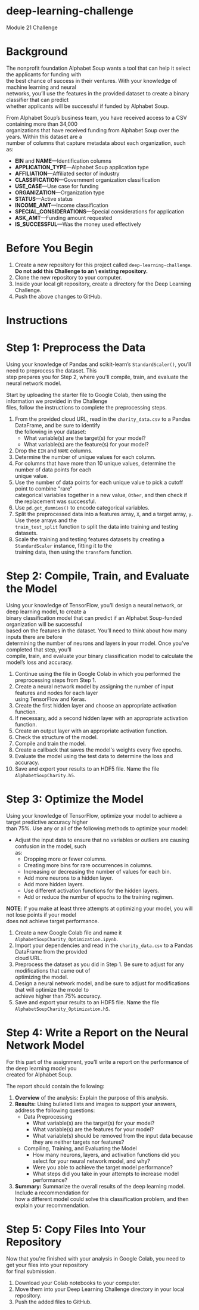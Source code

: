 # deep-learning-challenge
Module 21 Challenge

#
# Background
The nonprofit foundation Alphabet Soup wants a tool that can help it select the applicants for funding with \
the best chance of success in their ventures. With your knowledge of machine learning and neural \
networks, you’ll use the features in the provided dataset to create a binary classifier that can predict \
whether applicants will be successful if funded by Alphabet Soup. 

From Alphabet Soup’s business team, you have received access to a CSV containing more than 34,000 \
organizations that have received funding from Alphabet Soup over the years. Within this dataset are a \
number of columns that capture metadata about each organization, such as:
* **EIN** and **NAME**—Identification columns
* **APPLICATION_TYPE**—Alphabet Soup application type
* **AFFILIATION**—Affiliated sector of industry
* **CLASSIFICATION**—Government organization classification
* **USE_CASE**—Use case for funding
* **ORGANIZATION**—Organization type
* **STATUS**—Active status
* **INCOME_AMT**—Income classification
* **SPECIAL_CONSIDERATIONS**—Special considerations for application
* **ASK_AMT**—Funding amount requested
* **IS_SUCCESSFUL**—Was the money used effectively

#
# Before You Begin
1. Create a new repository for this project called `deep-learning-challenge`. **Do not add this Challenge to an \\
existing repository.**
2. Clone the new repository to your computer.
3. Inside your local git repository, create a directory for the Deep Learning Challenge.
4. Push the above changes to GitHub.

#
# Instructions
# Step 1: Preprocess the Data
Using your knowledge of Pandas and scikit-learn’s `StandardScaler()`, you’ll need to preprocess the dataset. This \
step prepares you for Step 2, where you'll compile, train, and evaluate the neural network model.

Start by uploading the starter file to Google Colab, then using the information we provided in the Challenge \
files, follow the instructions to complete the preprocessing steps.
1. From the provided cloud URL, read in the `charity_data.csv` to a Pandas DataFrame, and be sure to identify \
the following in your dataset:
    * What variable(s) are the target(s) for your model?
    * What variable(s) are the feature(s) for your model?
2. Drop the `EIN` and `NAME` columns.
3. Determine the number of unique values for each column.
4. For columns that have more than 10 unique values, determine the number of data points for each \
unique value.
5. Use the number of data points for each unique value to pick a cutoff point to combine "rare" \
categorical variables together in a new value, `Other`, and then check if the replacement was successful.
6. Use `pd.get_dummies()` to encode categorical variables.
7. Split the preprocessed data into a features array, `X`, and a target array, `y`. Use these arrays and the \
`train_test_split` function to split the data into training and testing datasets.
8. Scale the training and testing features datasets by creating a `StandardScaler` instance, fitting it to the \
training data, then using the `transform` function.

#
# Step 2: Compile, Train, and Evaluate the Model
Using your knowledge of TensorFlow, you’ll design a neural network, or deep learning model, to create a \
binary classification model that can predict if an Alphabet Soup-funded organization will be successful \
based on the features in the dataset. You’ll need to think about how many inputs there are before \
determining the number of neurons and layers in your model. Once you’ve completed that step, you’ll \
compile, train, and evaluate your binary classification model to calculate the model’s loss and accuracy.
1. Continue using the file in Google Colab in which you performed the preprocessing steps from Step 1.
2. Create a neural network model by assigning the number of input features and nodes for each layer \
using TensorFlow and Keras.
3. Create the first hidden layer and choose an appropriate activation function.
4. If necessary, add a second hidden layer with an appropriate activation function.
5. Create an output layer with an appropriate activation function.
6. Check the structure of the model.
7. Compile and train the model.
8. Create a callback that saves the model's weights every five epochs.
9. Evaluate the model using the test data to determine the loss and accuracy.
10. Save and export your results to an HDF5 file. Name the file `AlphabetSoupCharity.h5`.

#
# Step 3: Optimize the Model
Using your knowledge of TensorFlow, optimize your model to achieve a target predictive accuracy higher \
than 75%.
Use any or all of the following methods to optimize your model:
* Adjust the input data to ensure that no variables or outliers are causing confusion in the model, such \
as:
    * Dropping more or fewer columns.
    * Creating more bins for rare occurrences in columns.
    * Increasing or decreasing the number of values for each bin.
    * Add more neurons to a hidden layer.
    * Add more hidden layers.
    * Use different activation functions for the hidden layers.
    * Add or reduce the number of epochs to the training regimen.

**NOTE**: If you make at least three attempts at optimizing your model, you will not lose points if your model \
does not achieve target performance.
1. Create a new Google Colab file and name it `AlphabetSoupCharity_Optimization.ipynb`.
2. Import your dependencies and read in the `charity_data.csv` to a Pandas DataFrame from the provided \
cloud URL.
3. Preprocess the dataset as you did in Step 1. Be sure to adjust for any modifications that came out of \
optimizing the model.
4. Design a neural network model, and be sure to adjust for modifications that will optimize the model to \
achieve higher than 75% accuracy.
5. Save and export your results to an HDF5 file. Name the file `AlphabetSoupCharity_Optimization.h5`.

#
# Step 4: Write a Report on the Neural Network Model
For this part of the assignment, you’ll write a report on the performance of the deep learning model you \
created for Alphabet Soup.

The report should contain the following:
1. **Overview** of the analysis: Explain the purpose of this analysis.
2. **Results:** Using bulleted lists and images to support your answers, address the following questions:
    * Data Preprocessing
        * What variable(s) are the target(s) for your model?
        * What variable(s) are the features for your model?
        * What variable(s) should be removed from the input data because they are neither targets nor features?
    * Compiling, Training, and Evaluating the Model
        * How many neurons, layers, and activation functions did you select for your neural network model, and why?
        * Were you able to achieve the target model performance?
        * What steps did you take in your attempts to increase model performance?
3. **Summary:** Summarize the overall results of the deep learning model. Include a recommendation for \
how a different model could solve this classification problem, and then explain your recommendation.

#
# Step 5: Copy Files Into Your Repository
Now that you're finished with your analysis in Google Colab, you need to get your files into your repository \
for final submission.
1. Download your Colab notebooks to your computer.
2. Move them into your Deep Learning Challenge directory in your local repository.
3. Push the added files to GitHub.
